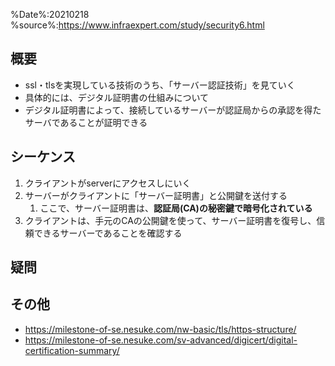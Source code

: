 %Date%:20210218
%source%:https://www.infraexpert.com/study/security6.html

## 概要
* ssl・tlsを実現している技術のうち、「サーバー認証技術」を見ていく
* 具体的には、デジタル証明書の仕組みについて
* デジタル証明書によって、接続しているサーバーが認証局からの承認を得たサーバであることが証明できる

## シーケンス
1. クライアントがserverにアクセスしにいく
2. サーバーがクライアントに「サーバー証明書」と公開鍵を送付する
   1. ここで、サーバー証明書は、**認証局(CA)の秘密鍵で暗号化されている**
3. クライアントは、手元のCAの公開鍵を使って、サーバー証明書を復号し、信頼できるサーバーであることを確認する

## 疑問

## その他
* https://milestone-of-se.nesuke.com/nw-basic/tls/https-structure/
* https://milestone-of-se.nesuke.com/sv-advanced/digicert/digital-certification-summary/